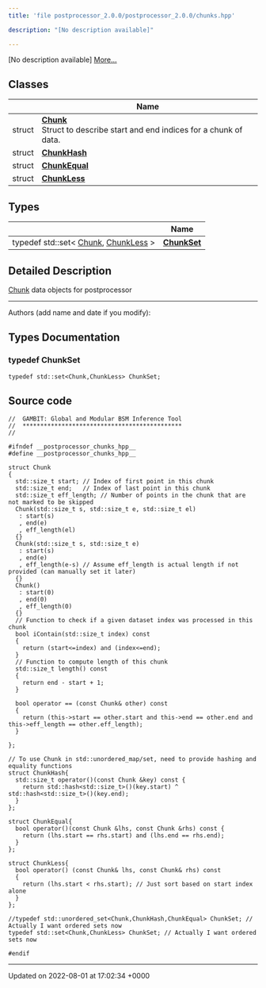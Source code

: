 ```yaml
---
title: 'file postprocessor_2.0.0/postprocessor_2.0.0/chunks.hpp'

description: "[No description available]"

---
```







[No description available] [More...](#detailed-description)

## Classes

|                | Name           |
| -------------- | -------------- |
| struct | **[Chunk](/documentation/code/classes/structchunk/)** <br>Struct to describe start and end indices for a chunk of data.  |
| struct | **[ChunkHash](/documentation/code/classes/structchunkhash/)**  |
| struct | **[ChunkEqual](/documentation/code/classes/structchunkequal/)**  |
| struct | **[ChunkLess](/documentation/code/classes/structchunkless/)**  |

## Types

|                | Name           |
| -------------- | -------------- |
| typedef std::set< [Chunk](/documentation/code/classes/structchunk/), [ChunkLess](/documentation/code/classes/structchunkless/) > | **[ChunkSet](/documentation/code/files/postprocessor__2_80_80_2chunks_8hpp/#typedef-chunkset)**  |

## Detailed Description


[Chunk](/documentation/code/classes/structchunk/) data objects for postprocessor



------------------

Authors (add name and date if you modify): 

## Types Documentation

### typedef ChunkSet

```
typedef std::set<Chunk,ChunkLess> ChunkSet;
```





## Source code

```
//  GAMBIT: Global and Modular BSM Inference Tool
//  *********************************************
//

#ifndef __postprocessor_chunks_hpp__
#define __postprocessor_chunks_hpp__

struct Chunk
{
  std::size_t start; // Index of first point in this chunk
  std::size_t end;   // Index of last point in this chunk
  std::size_t eff_length; // Number of points in the chunk that are not marked to be skipped
  Chunk(std::size_t s, std::size_t e, std::size_t el)
   : start(s)
   , end(e)
   , eff_length(el)
  {}
  Chunk(std::size_t s, std::size_t e)
   : start(s)
   , end(e)
   , eff_length(e-s) // Assume eff_length is actual length if not provided (can manually set it later)
  {}
  Chunk()
   : start(0)
   , end(0)
   , eff_length(0)
  {}
  // Function to check if a given dataset index was processed in this chunk
  bool iContain(std::size_t index) const
  {
    return (start<=index) and (index<=end);
  }
  // Function to compute length of this chunk
  std::size_t length() const
  {
    return end - start + 1;
  }

  bool operator == (const Chunk& other) const 
  {
    return (this->start == other.start and this->end == other.end and this->eff_length == other.eff_length);
  }

};

// To use Chunk in std::unordered_map/set, need to provide hashing and equality functions
struct ChunkHash{ 
  std::size_t operator()(const Chunk &key) const { 
    return std::hash<std::size_t>()(key.start) ^ std::hash<std::size_t>()(key.end);
  }
};

struct ChunkEqual{
  bool operator()(const Chunk &lhs, const Chunk &rhs) const {
    return (lhs.start == rhs.start) and (lhs.end == rhs.end);
  }
};

struct ChunkLess{
  bool operator() (const Chunk& lhs, const Chunk& rhs) const
  {
    return (lhs.start < rhs.start); // Just sort based on start index alone
  }
};

//typedef std::unordered_set<Chunk,ChunkHash,ChunkEqual> ChunkSet; // Actually I want ordered sets now
typedef std::set<Chunk,ChunkLess> ChunkSet; // Actually I want ordered sets now

#endif
```


-------------------------------

Updated on 2022-08-01 at 17:02:34 +0000
